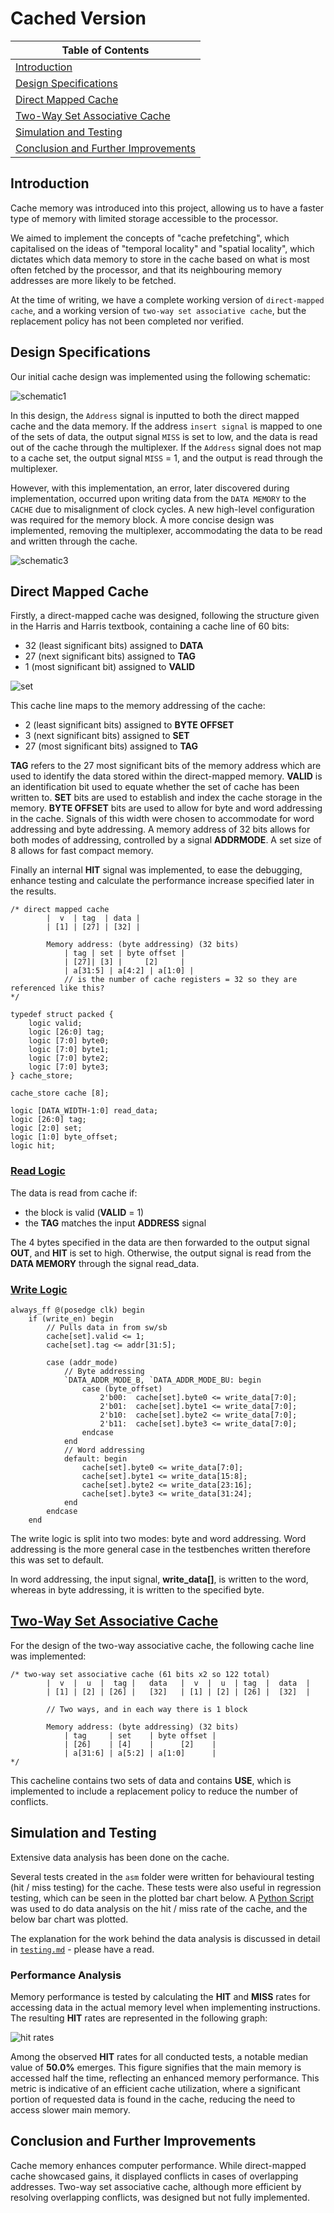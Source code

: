 # Cached Version

| Table of Contents |
|-|
| [Introduction](#introduction) |
| [Design Specifications](#design-specifications) |
| [Direct Mapped Cache](#direct-mapped-cache) |
| [Two-Way Set Associative Cache](#two-way-set-associative-cache) |
| [Simulation and Testing](#simulation-and-testing) |
| [Conclusion and Further Improvements](#conclusion-and-further-improvements) |

## Introduction

Cache memory was introduced into this project, allowing us to have a faster type of memory with limited storage accessible to the processor.

We aimed to implement the concepts of "cache prefetching", which capitalised on the ideas of "temporal locality" and "spatial locality", which dictates which data memory to store in the cache based on what is most often fetched by the processor, and that its neighbouring memory addresses are more likely to be fetched.

At the time of writing, we have a complete working version of `direct-mapped cache`, and a working version of `two-way set associative cache`, but the replacement policy has not been completed nor verified.

## Design Specifications

Our initial cache design was implemented using the following schematic:

![schematic1](../../images/schematic1.png)

In this design, the `Address` signal is inputted to both the direct mapped cache and the data memory. If the address `insert signal` is mapped to one of the sets of data, the output signal `MISS` is set to low, and the data is read out of the cache through the multiplexer. If the `Address` signal does not map to a cache set, the output signal `MISS` = 1, and the output is read through the multiplexer.

However, with this implementation, an error, later discovered during implementation, occurred upon writing data from the `DATA MEMORY` to the `CACHE` due to misalignment of clock cycles. A new high-level configuration was required for the memory block. A more concise design was implemented, removing the multiplexer, accommodating the data to be read and written through the cache.

![schematic3](../../images/schematic3.png)

## Direct Mapped Cache

Firstly, a direct-mapped cache was designed, following the structure given in the Harris and Harris textbook, containing a cache line of 60 bits:
- 32 (least significant bits) assigned to **DATA** 
- 27 (next significant bits) assigned to **TAG**
- 1 (most significant bit) assigned to **VALID** 

![set](../../images/set_image.png)

This cache line maps to the memory addressing of the cache:
- 2 (least significant bits) assigned to **BYTE OFFSET** 
- 3 (next significant bits) assigned to **SET**
- 27 (most significant bits) assigned to **TAG**

**TAG** refers to the 27 most significant bits of the memory address which are used to identify the data stored within the direct-mapped memory. **VALID** is an identification bit used to equate whether the set of cache has been written to. **SET** bits are used to establish and index the cache storage in the memory. **BYTE OFFSET** bits are used to allow for byte and word addressing in the cache. Signals of this width were chosen to accommodate for word addressing and byte addressing. A memory address of 32 bits allows for both modes of addressing, controlled by a signal **ADDRMODE**. A set size of 8 allows for fast compact memory.

Finally an internal **HIT** signal was implemented, to ease the debugging, enhance testing and calculate the performance increase specified later in the results.

```SV
/* direct mapped cache 
        |  v  | tag  | data | 
        | [1] | [27] | [32] | 
    
        Memory address: (byte addressing) (32 bits)
            | tag | set | byte offset |
            | [27]| [3] |     [2]     |
            | a[31:5] | a[4:2] | a[1:0] |
            // is the number of cache registers = 32 so they are referenced like this?
*/
 
typedef struct packed {
    logic valid;
    logic [26:0] tag;
    logic [7:0] byte0;
    logic [7:0] byte1;
    logic [7:0] byte2;
    logic [7:0] byte3;
} cache_store;

cache_store cache [8];

logic [DATA_WIDTH-1:0] read_data;
logic [26:0] tag;
logic [2:0] set;
logic [1:0] byte_offset;
logic hit;
```

### [Read Logic](../../rtl/dm_cache.sv)

The data is read from cache if: 
  - the block is valid (**VALID** = 1)
  - the **TAG** matches the input **ADDRESS** signal

The 4 bytes specified in the data are then forwarded to the output signal **OUT**, and **HIT** is set to high.
Otherwise, the output signal is read from the **DATA MEMORY** through the signal read_data.

### [Write Logic](../../rtl/dm_cache.sv) 

```SV
always_ff @(posedge clk) begin
    if (write_en) begin
        // Pulls data in from sw/sb
        cache[set].valid <= 1;
        cache[set].tag <= addr[31:5];
        
        case (addr_mode)
            // Byte addressing
            `DATA_ADDR_MODE_B, `DATA_ADDR_MODE_BU: begin
                case (byte_offset)
                    2'b00:  cache[set].byte0 <= write_data[7:0];
                    2'b01:  cache[set].byte1 <= write_data[7:0];
                    2'b10:  cache[set].byte2 <= write_data[7:0];
                    2'b11:  cache[set].byte3 <= write_data[7:0];
                endcase
            end
            // Word addressing
            default: begin
                cache[set].byte0 <= write_data[7:0];
                cache[set].byte1 <= write_data[15:8];
                cache[set].byte2 <= write_data[23:16];
                cache[set].byte3 <= write_data[31:24];
            end
        endcase
    end
```

The write logic is split into two modes: byte and word addressing. Word addressing is the more general case in the testbenches written therefore this was set to default. 

In word addressing, the input signal, **write_data[]**, is written to the word, whereas in byte addressing, it is written to the specified byte.


## [Two-Way Set Associative Cache](../../rtl/way2cache.sv) 

For the design of the two-way associative cache, the following cache line was implemented:
```SV
/* two-way set associative cache (61 bits x2 so 122 total)
        |  v  |  u  |  tag |   data   |  v  |  u  | tag  |  data  |
        | [1] | [2] | [26] |   [32]   | [1] | [2] | [26] |  [32]  |
    
        // Two ways, and in each way there is 1 block

        Memory address: (byte addressing) (32 bits)
            | tag     | set    | byte offset |
            | [26]    | [4]    |      [2]    |
            | a[31:6] | a[5:2] | a[1:0]      |
*/
```
This cacheline contains two sets of data and contains **USE**, which is implemented to include a replacement policy to reduce the number of conflicts.


## Simulation and Testing

Extensive data analysis has been done on the cache. 

Several tests created in the `asm` folder were written for behavioural testing (hit / miss testing) for the cache. These tests were also useful in regression testing, which can be seen in the plotted bar chart below. A [Python Script](../../tb/analyse.py) was used to do data analysis on the hit / miss rate of the cache, and the below bar chart was plotted. 

The explanation for the work behind the data analysis is discussed in detail in [`testing.md`](../team_statement_sections/testing.md) - please have a read.

### Performance Analysis

Memory performance is tested by calculating the **HIT** and **MISS** rates for accessing data in the actual memory level when implementing instructions. The resulting **HIT** rates are represented in the following graph: 

![hit rates](../../images/hit_rates_all_tests.jpg)

Among the observed **HIT** rates for all conducted tests, a notable median value of **50.0%** emerges. This figure signifies that the main memory is accessed half the time, reflecting an enhanced memory performance. This metric is indicative of an efficient cache utilization, where a significant portion of requested data is found in the cache, reducing the need to access slower main memory.

## Conclusion and Further Improvements

Cache memory enhances computer performance. While direct-mapped cache showcased gains, it displayed conflicts in cases of overlapping addresses. Two-way set associative cache, although more efficient by resolving overlapping conflicts, was designed but not fully implemented.
